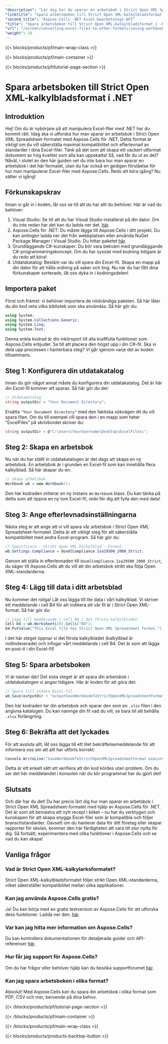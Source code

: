```yaml
---
"description": "Lär dig hur du sparar en arbetsbok i Strict Open XML Spreadsheet-formatet med hjälp av Aspose.Cells för .NET i den här detaljerade handledningen."
"linktitle": "Spara arbetsboken till Strict Open XML-kalkylbladsformat i .NET"
"second_title": "Aspose.Cells .NET Excel-bearbetnings-API"
"title": "Spara arbetsboken till Strict Open XML-kalkylbladsformat i .NET"
"url": "/sv/net/converting-excel-files-to-other-formats/saving-workbook-to-strict-open-xml-spreadsheet-format/"
"weight": 19
---
```


{{< blocks/products/pf/main-wrap-class >}}

{{< blocks/products/pf/main-container >}}

{{< blocks/products/pf/tutorial-page-section >}}

# Spara arbetsboken till Strict Open XML-kalkylbladsformat i .NET

## Introduktion
Hej! Om du är nybörjare på att manipulera Excel-filer med .NET har du kommit rätt. Idag ska vi utforska hur man sparar en arbetsbok i Strict Open XML Spreadsheet-formatet med Aspose.Cells för .NET. Detta format är viktigt om du vill säkerställa maximal kompatibilitet och efterlevnad av standarder i dina Excel-filer. Tänk på det som att skapa ett vackert utformat dokument av hög kvalitet som alla kan uppskatta!
Så, vad får du ut av det? Nåväl, i slutet av den här guiden vet du inte bara hur man sparar en arbetsbok i det här formatet, utan du har också en gedigen förståelse för hur man manipulerar Excel-filer med Aspose.Cells. Redo att köra igång? Nu sätter vi igång!
## Förkunskapskrav
Innan vi går in i koden, låt oss se till att du har allt du behöver. Här är vad du behöver:
1. Visual Studio: Se till att du har Visual Studio installerat på din dator. Om du inte redan har det kan du ladda ner det. [här](https://visualstudio.microsoft.com/).
2. Aspose.Cells för .NET: Du måste lägga till Aspose.Cells i ditt projekt. Du kan antingen ladda ner det från webbplatsen eller använda NuGet Package Manager i Visual Studio. Du hittar paketet [här](https://releases.aspose.com/cells/net/).
3. Grundläggande C#-kunskaper: Du bör vara bekväm med grundläggande C#-programmeringskoncept. Om du har sysslat med kodning tidigare är du redo att köra!
4. Utdatakatalog: Bestäm var du vill spara din Excel-fil. Skapa en mapp på din dator för att hålla ordning på saker och ting.
Nu när du har fått dina förkunskaper sorterade, låt oss dyka in i kodningsdelen!
## Importera paket
Först och främst: vi behöver importera de nödvändiga paketen. Så här låter du din kod veta vilka bibliotek som ska användas. Så här gör du:
```csharp
using System;
using System.Collections.Generic;
using System.Linq;
using System.Text;
```
Denna enkla kodrad är din inkörsport till alla kraftfulla funktioner som Aspose.Cells erbjuder. Se till att placera den högst upp i din C#-fil. 
Ska vi dela upp processen i hanterbara steg? Vi går igenom varje del av koden tillsammans.
## Steg 1: Konfigurera din utdatakatalog
Innan du gör något annat måste du konfigurera din utdatakatalog. Det är här din Excel-fil kommer att sparas. Så här gör du det:
```csharp
// Utdatakatalog
string outputDir = "Your Document Directory";
```
Ersätta `"Your Document Directory"` med den faktiska sökvägen dit du vill spara filen. Om du till exempel vill spara den i en mapp som heter "ExcelFiles" på skrivbordet skriver du:
```csharp
string outputDir = @"C:\Users\YourUsername\Desktop\ExcelFiles\";
```
## Steg 2: Skapa en arbetsbok
Nu när du har ställt in utdatakatalogen är det dags att skapa en ny arbetsbok. En arbetsbok är i grunden en Excel-fil som kan innehålla flera kalkylblad. Så här skapar du en:
```csharp
// Skapa arbetsbok.
Workbook wb = new Workbook();
```
Den här kodraden initierar en ny instans av `Workbook` klass. Du kan tänka på detta som att öppna en ny tom Excel-fil, redo för dig att fylla den med data!
## Steg 3: Ange efterlevnadsinställningarna
Nästa steg är att ange att vi vill spara vår arbetsbok i Strict Open XML Spreadsheet-formatet. Detta är ett viktigt steg för att säkerställa kompatibilitet med andra Excel-program. Så här gör du:
```csharp
// Specificera - Strikt Open XML-kalkylblad - Format.
wb.Settings.Compliance = OoxmlCompliance.Iso29500_2008_Strict;
```
Genom att ställa in efterlevnaden till `OoxmlCompliance.Iso29500_2008_Strict`, du säger till Aspose.Cells att du vill att din arbetsbok strikt ska följa Open XML-standarderna.
## Steg 4: Lägg till data i ditt arbetsblad
Nu kommer det roliga! Låt oss lägga till lite data i vårt kalkylblad. Vi skriver ett meddelande i cell B4 för att indikera att vår fil är i Strict Open XML-format. Så här gör du:
```csharp
// Lägg till meddelande i cell B4 i det första kalkylbladet.
Cell b4 = wb.Worksheets[0].Cells["B4"];
b4.PutValue("This Excel file has Strict Open XML Spreadsheet format.");
```
I det här steget öppnar vi det första kalkylbladet (kalkylblad är nollindexerade) och infogar vårt meddelande i cell B4. Det är som att lägga en post-it i din Excel-fil!
## Steg 5: Spara arbetsboken
Vi är nästan där! Det sista steget är att spara din arbetsbok i utdatakatalogen vi angav tidigare. Här är koden för att göra det:
```csharp
// Spara till utdata Excel-fil.
wb.Save(outputDir + "outputSaveWorkbookToStrictOpenXMLSpreadsheetFormat.xlsx", SaveFormat.Xlsx);
```
Den här kodraden tar din arbetsbok och sparar den som en `.xlsx` filen i den angivna katalogen. Du kan namnge din fil vad du vill; se bara till att behålla `.xlsx` förlängning.
## Steg 6: Bekräfta att det lyckades
För att avsluta allt, låt oss lägga till ett litet bekräftelsemeddelande för att informera oss om att allt har utförts korrekt:
```csharp
Console.WriteLine("SaveWorkbookToStrictOpenXMLSpreadsheetFormat executed successfully.");
```
Detta är ett enkelt sätt att verifiera att din kod kördes utan problem. Om du ser det här meddelandet i konsolen när du kör programmet har du gjort det!
## Slutsats
Och där har du det! Du har precis lärt dig hur man sparar en arbetsbok i Strict Open XML Spreadsheet-formatet med hjälp av Aspose.Cells för .NET. Det är som att bemästra ett nytt recept i köket – nu har du verktygen och kunskapen för att skapa snygga Excel-filer som är kompatibla och följer branschstandarder.
Oavsett om du hanterar data för ditt företag eller skapar rapporter för skolan, kommer den här färdigheten att vara till stor nytta för dig. Så fortsätt, experimentera med olika funktioner i Aspose.Cells och se vad du kan skapa!
## Vanliga frågor
### Vad är Strict Open XML-kalkylarksformatet?
Strict Open XML-kalkylbladsformatet följer strikt Open XML-standarderna, vilket säkerställer kompatibilitet mellan olika applikationer.
### Kan jag använda Aspose.Cells gratis?
Ja! Du kan börja med en gratis testversion av Aspose.Cells för att utforska dess funktioner. Ladda ner den. [här](https://releases.aspose.com/).
### Var kan jag hitta mer information om Aspose.Cells?
Du kan kontrollera dokumentationen för detaljerade guider och API-referenser [här](https://reference.aspose.com/cells/net/).
### Hur får jag support för Aspose.Cells?
Om du har frågor eller behöver hjälp kan du besöka supportforumet [här](https://forum.aspose.com/c/cells/9).
### Kan jag spara arbetsboken i olika format?
Absolut! Med Aspose.Cells kan du spara din arbetsbok i olika format som PDF, CSV och mer, beroende på dina behov.

{{< /blocks/products/pf/tutorial-page-section >}}

{{< /blocks/products/pf/main-container >}}

{{< /blocks/products/pf/main-wrap-class >}}

{{< blocks/products/products-backtop-button >}}
